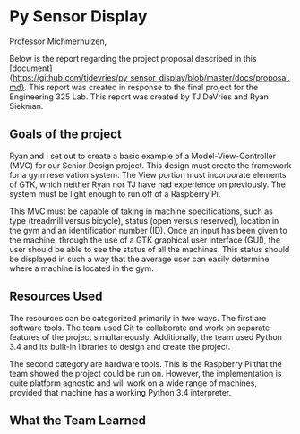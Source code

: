 # Py Sensor Display

Professor Michmerhuizen,

Below is the report regarding the project proposal described in this [document]{https://github.com/tjdevries/py_sensor_display/blob/master/docs/proposal.md}. This report was created in response to the final project for the Engineering 325 Lab. This report was created by TJ DeVries and Ryan Siekman.

## Goals of the project

Ryan and I set out to create a basic example of a Model-View-Controller (MVC) for our Senior Design project. This design must create the framework for a gym reservation system. The View portion must incorporate elements of GTK, which neither Ryan nor TJ have had experience on previously. The system must be light enough to run off of a Raspberry Pi. 

This MVC must be capable of taking in machine specifications, such as type (treadmill versus bicycle), status (open versus reserved), location in the gym and an identification number (ID). Once an input has been given to the machine, through the use of a GTK graphical user interface (GUI), the user should be able to see the status of all the machines. This status should be displayed in such a way that the average user can easily determine where a machine is located in the gym.

## Resources Used

The resources can be categorized primarily in two ways. The first are software tools. The team used Git to collaborate and work on separate features of the project simultaneously. Additionally, the team used Python 3.4 and its built-in libraries to design and create the project. 

The second category are hardware tools. This is the Raspberry Pi that the team showed the project could be run on. However, the implementation is quite platform agnostic and will work on a wide range of machines, provided that machine has a working Python 3.4 interpreter. 

## What the Team Learned


